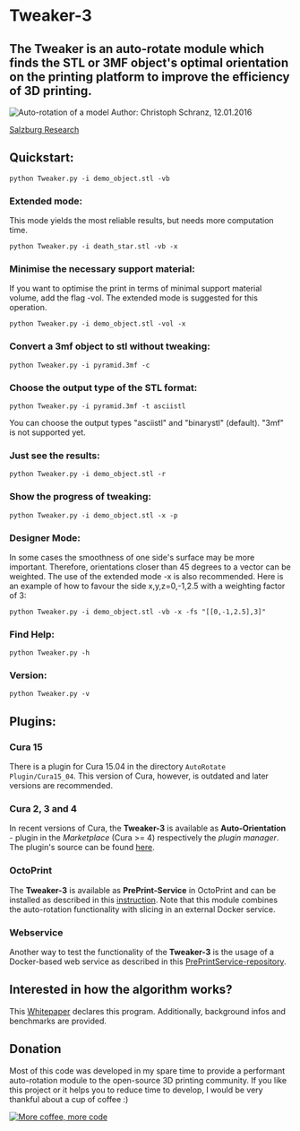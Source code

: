 # Tweaker-3
## The Tweaker is an auto-rotate module which finds the STL or 3MF object's optimal orientation on the printing platform to improve the efficiency of 3D printing.

![Auto-rotation of a model](https://github.com/ChristophSchranz/Tweaker-3/blob/master/auto-rotation.png)
Author: Christoph Schranz, 12.01.2016 

[Salzburg Research](http://www.salzburgresearch.at/blog/3d-print-positioning/)

## Quickstart:  

`python Tweaker.py -i demo_object.stl -vb`


### Extended mode:

This mode yields the most reliable results, but needs more computation time.

`python Tweaker.py -i death_star.stl -vb -x`


### Minimise the necessary support material:

If you want to optimise the print in terms of minimal support material volume, add the flag -vol.
The extended mode is suggested for this operation.

`python Tweaker.py -i demo_object.stl -vol -x`



### Convert a 3mf object to stl without tweaking:

`python Tweaker.py -i pyramid.3mf -c`


### Choose the output type of the STL format:

`python Tweaker.py -i pyramid.3mf -t asciistl`

You can choose the output types "asciistl" and 
"binarystl" (default). "3mf" is not supported yet.


### Just see the results:

`python Tweaker.py -i demo_object.stl -r`


### Show the progress of tweaking:

`python Tweaker.py -i demo_object.stl -x -p`


### Designer Mode:

In some cases the smoothness of one side's surface 
may be more important. Therefore, orientations closer than 
45 degrees to a vector can be weighted. The use of the 
extended mode -x is also recommended. Here is an example 
of how to favour the side x,y,z=0,-1,2.5 with a weighting factor 
of 3:

`python Tweaker.py -i demo_object.stl -vb -x -fs "[[0,-1,2.5],3]"`


### Find Help:

`python Tweaker.py -h`

### Version:

`python Tweaker.py -v`


## Plugins:

### Cura 15

There is a plugin for Cura 15.04 in the directory `AutoRotate Plugin/Cura15_04`. This version of Cura, however, is outdated and later versions are recommended.

### Cura 2, 3 and 4

In recent versions of Cura, the **Tweaker-3** is available as **Auto-Orientation** - plugin in the *Marketplace* (Cura >= 4) respectively the *plugin manager*. The plugin's source can be found [here](https://github.com/nallath/CuraOrientationPlugin).

### OctoPrint

The **Tweaker-3** is available as **PrePrint-Service** in OctoPrint and can be installed as described in this 
[instruction](https://plugins.octoprint.org/plugins/preprintservice/). 
Note that this module combines the auto-rotation functionality with slicing in an external Docker service.

### Webservice

Another way to test the functionality of the **Tweaker-3** is the usage of a Docker-based web service
as described in this [PrePrintService-repository](https://github.com/ChristophSchranz/Pre-Print-Service).


## Interested in how the algorithm works?

This [Whitepaper](https://www.researchgate.net/publication/311765131_Tweaker_-_Auto_Rotation_Module_for_FDM_3D_Printing) 
declares this program. Additionally, background 
infos and benchmarks are provided.

## Donation

Most of this code was developed in my spare time to provide a performant auto-rotation module to the open-source 3D printing community.
If you like this project or it helps you to reduce time to develop, I would be very thankful about a cup of coffee :) 

[![More coffee, more code](https://img.shields.io/badge/Donate-PayPal-green.svg)](https://www.paypal.com/cgi-bin/webscr?cmd=_s-xclick&hosted_button_id=RG7UBJMUNLMHN&source=url)
